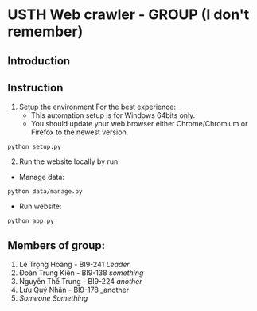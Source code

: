 # USTH Web crawler - GROUP (I don't remember)

## Introduction

## Instruction

1. Setup the environment
For the best experience:
    - This automation setup is for Windows 64bits only.
    - You should update your web browser either Chrome/Chromium or Firefox to the newest version.
```console
python setup.py
```
2. Run the website locally by run:
* Manage data:
```console
python data/manage.py
```

* Run website:
```console
python app.py
```

## Members of group:
1. Lê Trọng Hoàng - BI9-241 _Leader_
2. Đoàn Trung Kiên - BI9-138 _something_
3. Nguyễn Thế Trung - BI9-224 _another_
4. Lưu Quý Nhân - BI9-178 _another
5. _Someone_ _Something_
